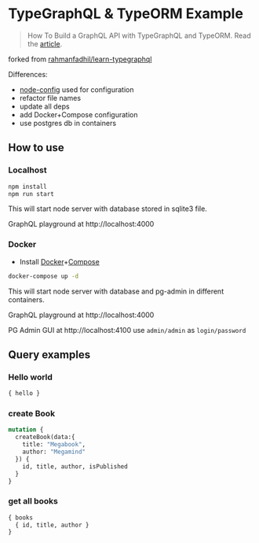 # TypeGraphQL & TypeORM Example

>  How To Build a GraphQL API with TypeGraphQL and TypeORM. Read the [article](https://blog.logrocket.com/how-build-graphql-api-typegraphql-typeorm/).

forked from [rahmanfadhil/learn-typegraphql](https://github.com/rahmanfadhil/learn-typegraphql)

Differences:

- [node-config](https://github.com/lorenwest/node-config) used for configuration
- refactor file names
- update all deps
- add Docker+Compose configuration
- use postgres db in containers

## How to use

### Localhost

```bash
npm install
npm run start
```

This will start node server with database stored in sqlite3 file.

GraphQL playground at http://localhost:4000

### Docker

- Install [Docker](https://docs.docker.com/engine/install/)+[Compose](https://docs.docker.com/compose/install/)

```bash
docker-compose up -d
```

This will start node server with database and pg-admin in different containers.

GraphQL playground at http://localhost:4000

PG Admin GUI at http://localhost:4100 use `admin/admin` as `login/password`

## Query examples

### Hello world

```graphql
{ hello }
```

### create Book

```graphql
mutation {
  createBook(data:{
    title: "Megabook",
    author: "Megamind"
  }) {
    id, title, author, isPublished
  }
}
```

### get all books

```graphql
{ books
  { id, title, author }
}
```
